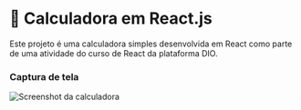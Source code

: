 # 🔢 Calculadora em React.js
Este projeto é uma calculadora simples desenvolvida em React como parte de uma atividade do curso de React da plataforma DIO.

### Captura de tela
![Screenshot da calculadora](assets/print.jpg)